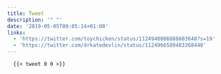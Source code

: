 ```yaml
---
title: Tweet
description: '" "'
date: '2019-05-05T09:05:14+01:00'
links:
  - 'https://twitter.com/toychicken/status/1124940086888603648?s=19'
  - 'https://twitter.com/drkatedevlin/status/1124966589483368448'
---
```

 
      {{< tweet 0 0 >}}
    
